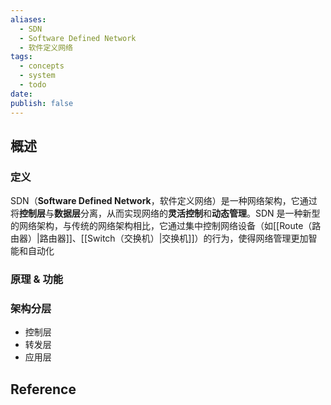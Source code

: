 ```yaml
---
aliases:
  - SDN
  - Software Defined Network
  - 软件定义网络
tags:
  - concepts
  - system
  - todo
date: 
publish: false
---
```


## 概述

### 定义

SDN（**Software Defined Network**，软件定义网络）是一种网络架构，它通过将**控制层**与**数据层**分离，从而实现网络的**灵活控制**和**动态管理**。SDN 是一种新型的网络架构，与传统的网络架构相比，它通过集中控制网络设备（如[[Route（路由器）|路由器]]、[[Switch（交换机）|交换机]]）的行为，使得网络管理更加智能和自动化

### 原理 & 功能

### 架构分层

- 控制层
- 转发层
- 应用层

## Reference


